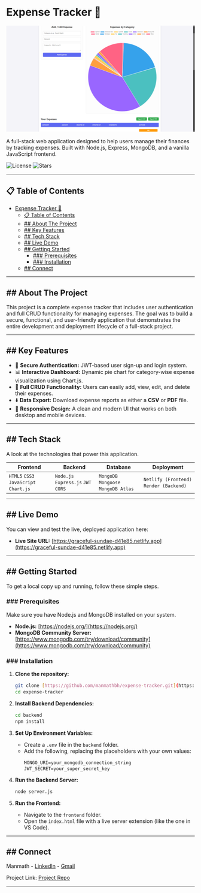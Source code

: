 <!-- OM NAMAH SHIVAY -->

# Expense Tracker 💸

<div align="center">

![Project Banner](./assets/uiscreenshot.png)
</div>

A full-stack web application designed to help users manage their finances by tracking expenses. Built with Node.js, Express, MongoDB, and a vanilla JavaScript frontend.

![License](https://img.shields.io/badge/license-MIT-blue.svg)
![Stars](https://img.shields.io/github/stars/manmathbh/expense-tracker?style=social)

---

## 📋 Table of Contents

- [Expense Tracker 💸](#expense-tracker-)
  - [📋 Table of Contents](#-table-of-contents)
  - [## About The Project](#-about-the-project)
  - [## Key Features](#-key-features)
  - [## Tech Stack](#-tech-stack)
  - [## Live Demo](#-live-demo)
  - [## Getting Started](#-getting-started)
    - [### Prerequisites](#-prerequisites)
    - [### Installation](#-installation)
  - [## Connect](#-connect)

---

## ## About The Project

This project is a complete expense tracker that includes user authentication and full CRUD functionality for managing expenses. The goal was to build a secure, functional, and user-friendly application that demonstrates the entire development and deployment lifecycle of a full-stack project.

---

## ## Key Features

-   🔐 **Secure Authentication:** JWT-based user sign-up and login system.
-   📊 **Interactive Dashboard:** Dynamic pie chart for category-wise expense visualization using Chart.js.
-   📝 **Full CRUD Functionality:** Users can easily add, view, edit, and delete their expenses.
-   ⬇️ **Data Export:** Download expense reports as either a **CSV** or **PDF** file.
-   📱 **Responsive Design:** A clean and modern UI that works on both desktop and mobile devices.

---

## ## Tech Stack

A look at the technologies that power this application.

| Frontend                               | Backend                           | Database                           | Deployment                         |
| -------------------------------------- | --------------------------------- | ---------------------------------- | ---------------------------------- |
| `HTML5` `CSS3` `JavaScript` `Chart.js` | `Node.js` `Express.js` `JWT` `CORS` | `MongoDB` `Mongoose` `MongoDB Atlas` | `Netlify (Frontend)` `Render (Backend)` |

---

## ## Live Demo

You can view and test the live, deployed application here:

-   **Live Site URL:** [https://graceful-sundae-d41e85.netlify.app](https://graceful-sundae-d41e85.netlify.app)
---

## ## Getting Started

To get a local copy up and running, follow these simple steps.

### ### Prerequisites

Make sure you have Node.js and MongoDB installed on your system.
* **Node.js:** [https://nodejs.org/](https://nodejs.org/)
* **MongoDB Community Server:** [https://www.mongodb.com/try/download/community](https://www.mongodb.com/try/download/community)

### ### Installation

1.  **Clone the repository:**
    ```sh
    git clone [https://github.com/manmathbh/expense-tracker.git](https://github.com/manmathbh/expense-tracker.git)
    cd expense-tracker
    ```

2.  **Install Backend Dependencies:**
    ```sh
    cd backend
    npm install
    ```

3.  **Set Up Environment Variables:**
    -   Create a `.env` file in the `backend` folder.
    -   Add the following, replacing the placeholders with your own values:
        ```
        MONGO_URI=your_mongodb_connection_string
        JWT_SECRET=your_super_secret_key
        ```

4.  **Run the Backend Server:**
    ```sh
    node server.js
    ```

5.  **Run the Frontend:**
    -   Navigate to the `frontend` folder.
    -   Open the `index.html` file with a live server extension (like the one in VS Code).

---

## ## Connect

Manmath - [LinkedIn](https://www.linkedin.com/in/mnmth/) - [Gmail](mnmth133@gmail.com)

Project Link: [Project Repo](https://github.com/manmathbh/expense_tracker)

---